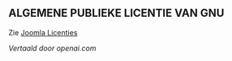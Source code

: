 <!-- Filename: Joomla_Licenses / Display title: Joomla Licenties -->

## ALGEMENE PUBLIEKE LICENTIE VAN GNU

Zie [Joomla Licenties](https://docs.joomla.org/Joomla_Licenses)

*Vertaald door openai.com*

